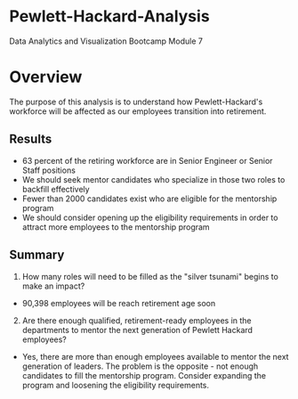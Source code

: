 # Pewlett-Hackard-Analysis
Data Analytics and Visualization Bootcamp Module 7

# Overview
The purpose of this analysis is to understand how Pewlett-Hackard's
workforce will be affected as our employees transition into retirement.  

## Results
* 63 percent of the retiring workforce are in Senior Engineer or Senior Staff positions
* We should seek mentor candidates who specialize in those two roles to backfill effectively
* Fewer than 2000 candidates exist who are eligible for the mentorship program
* We should consider opening up the eligibility requirements in order to attract more employees to the mentorship program

## Summary
1. How many roles will need to be filled as the "silver tsunami" begins to make an impact?
  * 90,398 employees will be reach retirement age soon
2. Are there enough qualified, retirement-ready employees in the departments to mentor the next generation of Pewlett Hackard employees?
  * Yes, there are more than enough employees available to mentor the next generation of leaders.  The problem is the opposite - not enough
  candidates to fill the mentorship program. Consider expanding the program and loosening the eligibility requirements.

